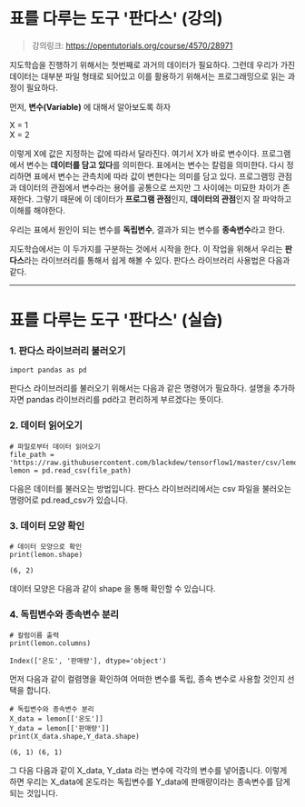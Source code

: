 # 표를 다루는 도구 '판다스' (강의)
> 강의링크: https://opentutorials.org/course/4570/28971  

지도학습을 진행하기 위해서는 첫번째로 과거의 데이터가 필요하다. 그런데 우리가 가진 데이터는 대부분 파일 형태로 되어있고 이를 활용하기 위해서는 프로그래밍으로 읽는 과정이 필요하다.

먼저, **변수(Variable)** 에 대해서 알아보도록 하자

X = 1  
X = 2

이렇게 X에 값은 지정하는 값에 따라서 달라진다. 여기서 X가 바로 변수이다. 프로그램에서 변수는 **데이터를 담고 있다**를 의미한다. 표에서는 변수는 칼럼을 의미한다. 다시 정리하면 표에서 변수는 관측치에 따라 값이 변한다는 의미를 담고 있다. 프로그램밍 관점과 데이터의 관점에서 변수라는 용어를 공통으로 쓰지만 그 사이에는 미묘한 차이가 존재한다.
그렇기 때문에 이 데이터가 **프로그램 관점**인지, **데이터의 관점**인지 잘 파악하고 이해를 해야한다.

우리는 표에서 원인이 되는 변수를 **독립변수**, 결과가 되는 변수를 **종속변수**라고 한다.

지도학습에서는 이 두가지를 구분하는 것에서 시작을 한다. 이 작업을 위해서 우리는 **판다스**라는 라이브러리를 통해서 쉽게 해볼 수 있다.
판다스 라이브러리 사용법은 다음과 같다.

* * * 
# 표를 다루는 도구 '판다스' (실습)

### 1. 판다스 라이브러리 불러오기
```
import pandas as pd
```
판다스 라이브러리를 불러오기 위해서는 다음과 같은 명령어가 필요하다. 설명을 추가하자면 pandas 라이브러리를 pd라고 편리하게 부르겠다는 뜻이다.

### 2. 데이터 읽어오기
```
# 파일로부터 데이터 읽어오기
file_path = 'https://raw.githubusercontent.com/blackdew/tensorflow1/master/csv/lemonade.csv'
lemon = pd.read_csv(file_path)
```
다음은 데이터를 불러오는 방법입니다. 판다스 라이브러리에서는 csv 파일을 불러오는 명령어로 pd.read_csv가 있습니다.

### 3. 데이터 모양 확인
```
# 데이터 모양으로 확인
print(lemon.shape)
```
```
(6, 2)
```
데이터 모양은 다음과 같이 shape 을 통해 확인할 수 있습니다.

### 4. 독립변수와 종속변수 분리
```
# 칼럼이름 출력
print(lemon.columns)
```
```
Index(['온도', '판매량'], dtype='object')
```
먼저 다음과 같이 컬렴명을 확인하여 어떠한 변수를 독립, 종속 변수로 사용할 것인지 선택을 합니다.
```
# 독립변수와 종속변수 분리
X_data = lemon[['온도']]
Y_data = lemon[['판매량']]
print(X_data.shape,Y_data.shape)
```
```
(6, 1) (6, 1)
```
그 다음 다음과 같이 X_data, Y_data 라는 변수에 각각의 변수를 넣어줍니다. 이렇게 하면 우리는 X_data에 온도라는 독립변수를 Y_data에 판매량이라는 종속변수를 담게 되는 것입니다.
